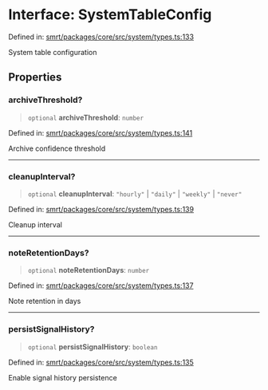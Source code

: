 # Interface: SystemTableConfig

Defined in: [smrt/packages/core/src/system/types.ts:133](https://github.com/happyvertical/smrt/blob/3e10e04571f8229dee5c87ee2f9b9b06c6c49f12/packages/core/src/system/types.ts#L133)

System table configuration

## Properties

### archiveThreshold?

> `optional` **archiveThreshold**: `number`

Defined in: [smrt/packages/core/src/system/types.ts:141](https://github.com/happyvertical/smrt/blob/3e10e04571f8229dee5c87ee2f9b9b06c6c49f12/packages/core/src/system/types.ts#L141)

Archive confidence threshold

***

### cleanupInterval?

> `optional` **cleanupInterval**: `"hourly"` \| `"daily"` \| `"weekly"` \| `"never"`

Defined in: [smrt/packages/core/src/system/types.ts:139](https://github.com/happyvertical/smrt/blob/3e10e04571f8229dee5c87ee2f9b9b06c6c49f12/packages/core/src/system/types.ts#L139)

Cleanup interval

***

### noteRetentionDays?

> `optional` **noteRetentionDays**: `number`

Defined in: [smrt/packages/core/src/system/types.ts:137](https://github.com/happyvertical/smrt/blob/3e10e04571f8229dee5c87ee2f9b9b06c6c49f12/packages/core/src/system/types.ts#L137)

Note retention in days

***

### persistSignalHistory?

> `optional` **persistSignalHistory**: `boolean`

Defined in: [smrt/packages/core/src/system/types.ts:135](https://github.com/happyvertical/smrt/blob/3e10e04571f8229dee5c87ee2f9b9b06c6c49f12/packages/core/src/system/types.ts#L135)

Enable signal history persistence
